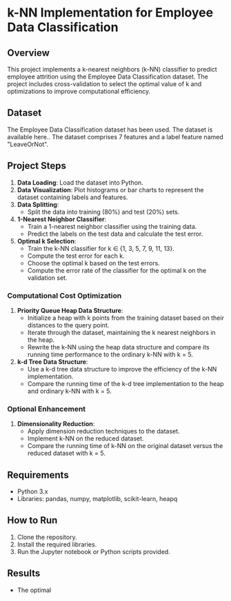 # k-NN Implementation for Employee Data Classification

## Overview
This project implements a k-nearest neighbors (k-NN) classifier to predict employee attrition using the Employee Data Classification dataset. The project includes cross-validation to select the optimal value of k and optimizations to improve computational efficiency.

## Dataset
The Employee Data Classification dataset has been used. The dataset is available here.. The dataset comprises 7 features and a label feature named "LeaveOrNot".

## Project Steps
1. **Data Loading**: Load the dataset into Python.
2. **Data Visualization**: Plot histograms or bar charts to represent the dataset containing labels and features.
3. **Data Splitting**:
   - Split the data into training (80%) and test (20%) sets.
4. **1-Nearest Neighbor Classifier**:
   - Train a 1-nearest neighbor classifier using the training data.
   - Predict the labels on the test data and calculate the test error.
5. **Optimal k Selection**:
   - Train the k-NN classifier for k ∈ {1, 3, 5, 7, 9, 11, 13}.
   - Compute the test error for each k.
   - Choose the optimal k based on the test errors.
   - Compute the error rate of the classifier for the optimal k on the validation set.

### Computational Cost Optimization
1. **Priority Queue Heap Data Structure**:
   - Initialize a heap with k points from the training dataset based on their distances to the query point.
   - Iterate through the dataset, maintaining the k nearest neighbors in the heap.
   - Rewrite the k-NN using the heap data structure and compare its running time performance to the ordinary k-NN with k = 5.
2. **k-d Tree Data Structure**:
   - Use a k-d tree data structure to improve the efficiency of the k-NN implementation.
   - Compare the running time of the k-d tree implementation to the heap and ordinary k-NN with k = 5.

### Optional Enhancement
1. **Dimensionality Reduction**:
   - Apply dimension reduction techniques to the dataset.
   - Implement k-NN on the reduced dataset.
   - Compare the running time of k-NN on the original dataset versus the reduced dataset with k = 5.

## Requirements
- Python 3.x
- Libraries: pandas, numpy, matplotlib, scikit-learn, heapq

## How to Run
1. Clone the repository.
2. Install the required libraries.
3. Run the Jupyter notebook or Python scripts provided.

## Results
- The optimal
